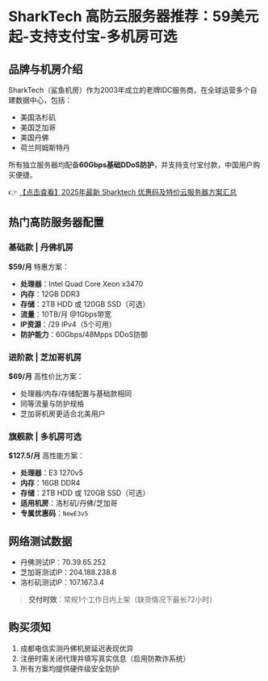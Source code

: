 # SharkTech 高防云服务器推荐：59美元起-支持支付宝-多机房可选

## 品牌与机房介绍

SharkTech（鲨鱼机房）作为2003年成立的老牌IDC服务商，在全球运营多个自建数据中心，包括：
- 美国洛杉矶
- 美国芝加哥
- 美国丹佛
- 荷兰阿姆斯特丹

所有独立服务器均配备**60Gbps基础DDoS防护**，并支持支付宝付款，中国用户购买便捷。

👉 [【点击查看】2025年最新 Sharktech 优惠码及特价云服务器方案汇总](https://bit.ly/Sharktech)

## 热门高防服务器配置

### 基础款 | 丹佛机房
**$59/月** 特惠方案：
- **处理器**：Intel Quad Core Xeon x3470
- **内存**：12GB DDR3
- **存储**：2TB HDD 或 120GB SSD（可选）
- **流量**：10TB/月 @1Gbps带宽
- **IP资源**：/29 IPv4（5个可用）
- **防护能力**：60Gbps/48Mpps DDoS防御

### 进阶款 | 芝加哥机房
**$69/月** 高性价比方案：
- 处理器/内存/存储配置与基础款相同
- 同等流量与防护规格
- 芝加哥机房更适合北美用户

### 旗舰款 | 多机房可选
**$127.5/月** 高性能方案：
- **处理器**：E3 1270v5
- **内存**：16GB DDR4
- **存储**：2TB HDD 或 120GB SSD（可选）
- **适用机房**：洛杉矶/丹佛/芝加哥
- **专属优惠码**：`NewE3v5`

## 网络测试数据
- 丹佛测试IP：70.39.65.252
- 芝加哥测试IP：204.188.238.8
- 洛杉矶测试IP：107.167.3.4

> **交付时效**：常规1个工作日内上架（缺货情况下最长72小时）

## 购买须知
1. 成都电信实测丹佛机房延迟表现优异
2. 注册时需关闭代理并填写真实信息（启用防欺诈系统）
3. 所有方案均提供硬件级安全防护